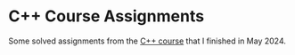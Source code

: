 # C++ Course Assignments

Some solved assignments from the [C++ course](https://stepik.org/course/3206/info) that I finished in May 2024.
